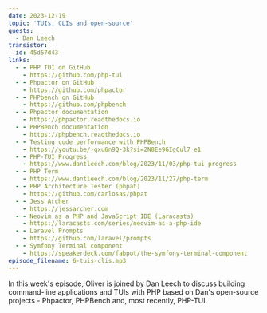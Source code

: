 ```yaml
---
date: 2023-12-19
topic: 'TUIs, CLIs and open-source'
guests:
  - Dan Leech
transistor:
  id: 45d57d43
links:
  - - PHP TUI on GitHub
    - https://github.com/php-tui
  - - Phpactor on GitHub
    - https://github.com/phpactor
  - - PHPbench on GitHub
    - https://github.com/phpbench
  - - Phpactor documentation
    - https://phpactor.readthedocs.io
  - - PHPBench documentation
    - https://phpbench.readthedocs.io
  - - Testing code performance with PHPBench
    - https://youtu.be/-qxu6n9Q-3k?si=2N8Ee9GIgCul7_e1
  - - PHP-TUI Progress
    - https://www.dantleech.com/blog/2023/11/03/php-tui-progress
  - - PHP Term
    - https://www.dantleech.com/blog/2023/11/27/php-term
  - - PHP Architecture Tester (phpat)
    - https://github.com/carlosas/phpat
  - - Jess Archer
    - https://jessarcher.com
  - - Neovim as a PHP and JavaScript IDE (Laracasts)
    - https://laracasts.com/series/neovim-as-a-php-ide
  - - Laravel Prompts
    - https://github.com/laravel/prompts
  - - Symfony Terminal component
    - https://speakerdeck.com/fabpot/the-symfony-terminal-component
episode_filename: 6-tuis-clis.mp3
---
```


In this week's episode, Oliver is joined by Dan Leech to discuss building command-line applications and TUIs with PHP based on Dan's open-source projects - Phpactor, PHPBench and, most recently, PHP-TUI.
